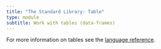 ```yaml
---
title: "The Standard Library: Table"
type: module
subtitle: Work with tables (data-frames)
---
```


For more information on tables see the [language reference](/language/tables).
